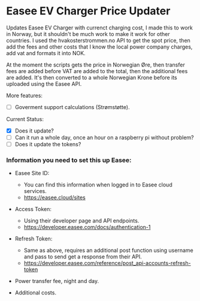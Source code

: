 # Easee EV Charger Price Updater
Updates Easee EV Charger with currenct charging cost, I made this to work in Norway, but it shouldn't be much work to make it work for other countries.
I used the hvakosterstrommen.no API to get the spot price, then add the fees and other costs that I know the local power company charges, add vat and formats it into NOK.

At the moment the scripts gets the price in Norwegian Øre, then transfer fees are added before VAT are added to the total, then the additional fees are added. It's then converted to a whole Norwegian Krone before its uploaded using the Easee API.

More features:
 - [ ] Goverment support calculations (Strømstøtte).

Current Status:
 - [X] Does it update?
 - [ ] Can it run a whole day, once an hour on a raspberry pi without problem?
 - [ ] Does it update the tokens?

### Information you need to set this up Easee:

 - Easee Site ID:
   - You can find this information when logged in to Easee cloud services.
   - https://easee.cloud/sites
 - Access Token:
   - Using their developer page and API endpoints.
   - https://developer.easee.com/docs/authentication-1
 - Refresh Token:
   - Same as above, requires an additional post function using username and pass to send get a response from their API.
   - https://developer.easee.com/reference/post_api-accounts-refresh-token
  
 - Power transfer fee, night and day.
 - Additional costs.
